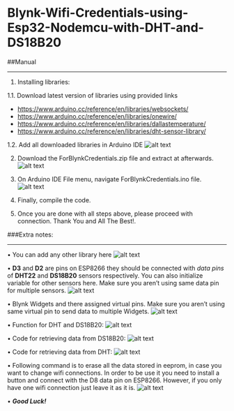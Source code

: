 # Blynk-Wifi-Credentials-using-Esp32-Nodemcu-with-DHT-and-DS18B20

##Manual
***
1.	Installing libraries:

1.1.	Download latest version of libraries using provided links

*	https://www.arduino.cc/reference/en/libraries/websockets/ 
*	https://www.arduino.cc/reference/en/libraries/onewire/ 
*	https://www.arduino.cc/reference/en/libraries/dallastemperature/ 
*	https://www.arduino.cc/reference/en/libraries/dht-sensor-library/ 

1.2.	Add all downloaded libraries in Arduino IDE
![alt text](https://github.com/musman2k/Blynk-Wifi-Credentials-using-Esp32-Nodemcu-with-DHT-and-DS18B20/blob/main/Screenshots/1.png?raw=true)
 
 
2.	Download the ForBlynkCredentials.zip file and extract at afterwards.
![alt text](https://github.com/musman2k/Blynk-Wifi-Credentials-using-Esp32-Nodemcu-with-DHT-and-DS18B20/blob/main/Screenshots/2.png?raw=true) 
 
 
3.	On Arduino IDE File menu, navigate ForBlynkCredentials.ino file.
![alt text](https://github.com/musman2k/Blynk-Wifi-Credentials-using-Esp32-Nodemcu-with-DHT-and-DS18B20/blob/main/Screenshots/3.png?raw=true)
 
 
4.	Finally, compile the code.


5.	Once you are done with all steps above, please proceed with connection. Thank You and All The Best!.


###Extra notes:
***
•	You can add any other library here
![alt text](https://github.com/musman2k/Blynk-Wifi-Credentials-using-Esp32-Nodemcu-with-DHT-and-DS18B20/blob/main/Screenshots/4.png?raw=true)
 
•	**D3** and **D2** are pins on ESP8266 they should be connected with *data pins* of **DHT22** and **DS18B20** sensors respectively. You can also initialize variable for other sensors here. Make sure you aren’t using same data pin for multiple sensors.
![alt text](https://github.com/musman2k/Blynk-Wifi-Credentials-using-Esp32-Nodemcu-with-DHT-and-DS18B20/blob/main/Screenshots/5.png?raw=true) 
 
•	Blynk Widgets and there assigned virtual pins. Make sure you aren’t using same virtual pin to send data to multiple Widgets.
![alt text](https://github.com/musman2k/Blynk-Wifi-Credentials-using-Esp32-Nodemcu-with-DHT-and-DS18B20/blob/main/Screenshots/6.png?raw=true)
 
•	Function for DHT and DS18B20:
![alt text](https://github.com/musman2k/Blynk-Wifi-Credentials-using-Esp32-Nodemcu-with-DHT-and-DS18B20/blob/main/Screenshots/7.png?raw=true)
 
•	Code for retrieving data from DS18B20:
![alt text](https://github.com/musman2k/Blynk-Wifi-Credentials-using-Esp32-Nodemcu-with-DHT-and-DS18B20/blob/main/Screenshots/8.png?raw=true)
 
•	Code for retrieving data from DHT:
![alt text](https://github.com/musman2k/Blynk-Wifi-Credentials-using-Esp32-Nodemcu-with-DHT-and-DS18B20/blob/main/Screenshots/9.png?raw=true)
 
•	Following command is to erase all the data stored in eeprom, in case you want to change wifi connections. In order to be use it you need to install a button and connect with the D8 data pin on ESP8266. However, if you only have one wifi connection just leave it as it is.
 ![alt text](https://github.com/musman2k/Blynk-Wifi-Credentials-using-Esp32-Nodemcu-with-DHT-and-DS18B20/blob/main/Screenshots/10.png?raw=true)
 
•	***Good Luck!***

